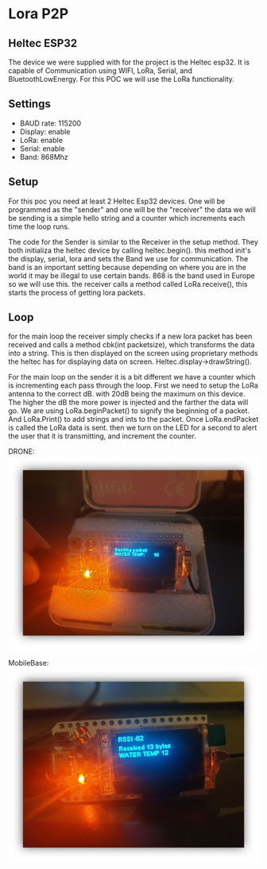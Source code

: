# Lora P2P
## Heltec ESP32
The device we were supplied with for the project is the Heltec esp32. It is capable of Communication using WIFI, LoRa, Serial, and BluetoothLowEnergy. For this POC we will use the LoRa functionality.

## Settings
- BAUD rate: 115200
- Display: enable
- LoRa: enable
- Serial: enable
- Band: 868Mhz

## Setup
For this poc you need at least 2 Heltec Esp32 devices. One will be programmed as the "sender" and one will be the "receiver" the data we will be sending is a simple hello string and a counter which increments each time the loop runs.

The code for the Sender is similar to the Receiver in the setup method. They both initializa the heltec device by calling heltec.begin(). this method init's the display, serial, lora and sets the Band we use for communication. The band is an important setting because depending on where you are in the world it may be illegal to use certain bands. 868 is the band used in Europe so we will use this. the receiver calls a method called LoRa.receive(), this starts the process of getting lora packets.

## Loop
for the main loop the receiver simply checks if a new lora packet has been received and calls a method cbk(int packetsize), which transforms the data into a string. This is then displayed on the screen using proprietary methods the heltec has for displaying data on screen. Heltec.display->drawString().


For the main loop on the sender it is a bit different we have a counter which is incrementing each pass through the loop. First we need to setup the LoRa antenna to the correct dB. with 20dB being the maximum on this device. The higher the dB the more power is injected and the farther the data will go. We are using LoRa.beginPacket() to signify the beginning of a packet. And LoRa.Print() to add strings and ints to the packet. Once LoRa.endPacket is called the LoRa data is sent. then we turn on the LED for a second to alert the user that it is transmitting, and increment the counter.

DRONE:
![img.png](./images/heltecesp32.png)


MobileBase:
![img.png](./images/heltecesp32_1.png)

